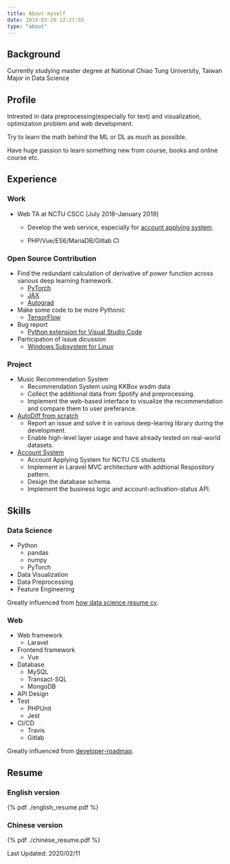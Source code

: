 ```yaml
---
title: About myself
date: 2019-03-20 12:27:55
type: "about"
---
```


## Background

Currently studying master degree at National Chiao Tung University, Taiwan
Major in Data Science

## Profile

Intrested in data preprocessing(especially for text) and visualization, optimization problem and web development.

Try to learn the math behind the ML or DL as much as possible.

Have huge passion to learn something new from course, books and online course etc.

## Experience

### Work

- Web TA at NCTU CSCC [July 2018–January 2019]
  - Develop the web service, especially for [account applying system](https://account.cs.nctu.edu.tw/).

  - PHP/Vue/ES6/MariaDB/Gitlab CI

### Open Source Contribution

- Find the redundant calculation of derivative of power function across various deep learning framework.
  - [PyTorch](https://github.com/pytorch/pytorch/pull/28651)
  - [JAX](https://github.com/google/jax/pull/1578)
  - [Autograd](https://github.com/HIPS/autograd/pull/541)
- Make some code to be more Pythonic
  - [TensorFlow](https://github.com/tensorflow/tensorflow/pull/32126)
- Bug report
  - [Python extension for Visual Studio Code](https://github.com/microsoft/vscode-python/issues/202)
- Participation of issue dicussion
  - [Windows Subsystem for Linux](https://github.com/MicrosoftDocs/WSL/issues/404#issuecomment-504759326)

### Project

- Music Recommendation System
  - Recommendation System using KKBox wsdm data
  - Collect the additional data from Spotify and preprocessing.
  - Implement the web-based interface to visualize the recommendation and compare them to user preferance.
- [AutoDiff from scratch](https://github.com/titaneric/AutoDiff-from-scratch)
  - Report an issue and solve it in various deep-learing library during the development.
  - Enable high-level layer usage and have already tested on real-world datasets.
- [Account System](https://account.cs.nctu.edu.tw/)
  - Account Applying System for NCTU CS students
  - Implement in Laravel MVC architecture  with addtional Respository pattern.
  - Design the database schema.
  - Implement the business logic and account-activation-status API.

## Skills

### Data Science

- Python
  - pandas
  - numpy
  - PyTorch
- Data Visualization
- Data Preprocessing
- Feature Engineering

Greatly influenced from [how data science resume cv](https://www.dataquest.io/blog/how-data-science-resume-cv/).

### Web

- Web framework
  - Laravel
- Frontend framework
  - Vue
- Database
  - MySQL
  - Transact-SQL
  - MongoDB
- API Design
- Test
  - PHPUnit
  - Jest
- CI/CD
  - Travis
  - Gitlab

Greatly influenced from [developer-roadmap](https://github.com/kamranahmedse/developer-roadmap).

## Resume

### English version

{% pdf ./english_resume.pdf
%}

### Chinese version

{% pdf ./chinese_resume.pdf
%}

Last Updated: 2020/02/11